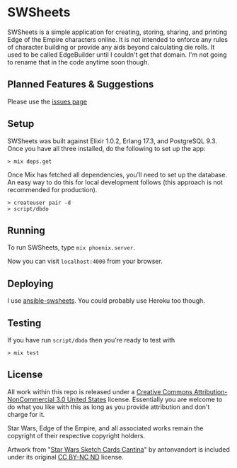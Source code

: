 # SWSheets

SWSheets is a simple application for creating, storing, sharing, and printing Edge of the Empire characters online. It is not intended to enforce any rules of character building or provide any aids beyond calculating die rolls. It used to be called EdgeBuilder until I couldn't get that domain. I'm not going to rename that in the code anytime soon though.

## Planned Features & Suggestions

Please use the [issues page](https://github.com/swsheets/swsheets/issues)

## Setup

SWSheets was built against Elixir 1.0.2, Erlang 17.3, and PostgreSQL 9.3. Once you have all three installed, do the following to set up the app:

```
> mix deps.get
```

Once Mix has fetched all dependencies, you'll need to set up the database. An easy way to do this for local development follows (this approach is not recommended for production).

```
> createuser pair -d
> script/dbdo
```

## Running

To run SWSheets, type `mix phoenix.server`.

Now you can visit `localhost:4000` from your browser.

## Deploying

I use [ansible-swsheets](https://github.com/swsheets/ansible-swsheets). You could probably use Heroku too though.

## Testing
If you have run `script/dbdo` then you're ready to test with
```
> mix test
```

## License

All work within this repo is released under a [Creative Commons Attribution-NonCommercial 3.0 United States](https://creativecommons.org/licenses/by-nc/3.0/us/) license. Essentially you are welcome to do what you like with this as long as you provide attribution and don't charge for it.

Star Wars, Edge of the Empire, and all associated works remain the copyright of their respective copyright holders.

Artwork from "[Star Wars Sketch Cards Cantina](http://antonvandort.deviantart.com/art/Star-Wars-Sketch-Cards-Cantina-110607962)" by antonvandort is included under its original [CC BY-NC ND](http://creativecommons.org/licenses/by-nc-nd/3.0/) license.
